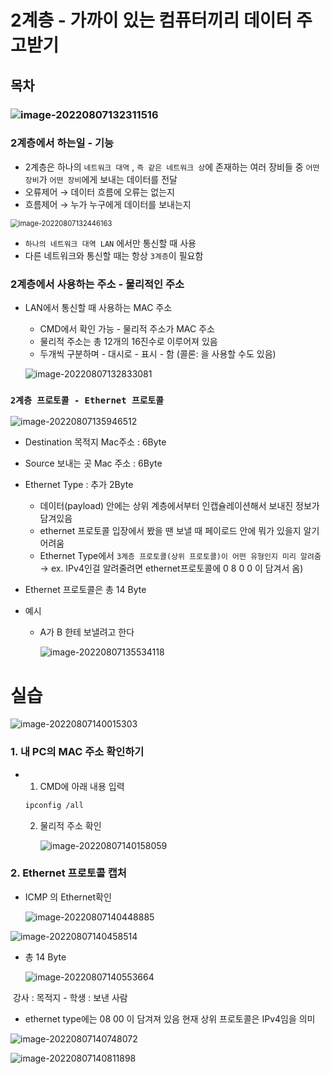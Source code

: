 # 2계층 - 가까이 있는 컴퓨터끼리 데이터 주고받기

## 목차

### ![image-20220807132311516](03_가까이있는컴퓨터데이터주고받기.assets/image-20220807132311516.png)



### 2계층에서 하는일 -  기능

- 2계층은 하나의 `네트워크 대역` , `즉 같은 네트워크 상`에 존재하는 여러 장비들 중 `어떤 장비`가 `어떤 장비`에게 보내는 데이터를 전달
- 오류제어 → 데이터 흐름에 오류는 없는지
- 흐름제어 → 누가 누구에게 데이터를 보내는지

<img src="03_가까이있는컴퓨터데이터주고받기.assets/image-20220807132446163.png" alt="image-20220807132446163" style="zoom:80%;" />





- `하나의 네트워크 대역 LAN` 에서만 통신할 때 사용
- 다른 네트워크와 통신할 때는 항상 `3계층`이 필요함



### 2계층에서 사용하는 주소 - 물리적인 주소

- LAN에서 통신할 때 사용하는 MAC 주소

  - CMD에서 확인 가능 - 물리적 주소가 MAC 주소
  - 물리적 주소는 총 12개의 16진수로 이루어져 있음
  - 두개씩 구분하며 - 대시로 - 표시 - 함 (콜론: 을 사용할 수도 있음)

  ![image-20220807132833081](03_가까이있는컴퓨터데이터주고받기.assets/image-20220807132833081.png)





### `2계층 프로토콜 - Ethernet 프로토콜`

![image-20220807135946512](03_가까이있는컴퓨터데이터주고받기.assets/image-20220807135946512.png)

- Destination 목적지 Mac주소 : 6Byte

- Source 보내는 곳 Mac 주소 : 6Byte

- Ethernet Type : 추가 2Byte 

  - 데이터(payload) 안에는 상위 계층에서부터 인캡슐레이션해서 보내진 정보가 담겨있음
  -  ethernet 프로토콜 입장에서 봤을 땐 보낼 때 페이로드 안에 뭐가 있을지 알기 어려움
  -  Ethernet Type에서 `3계층 프로토콜(상위 프로토콜)이 어떤 유형인지 미리 알려줌` → ex. IPv4인걸 알려줄려면 ethernet프로토콜에 0 8 0 0 이 담겨서 옴)

- Ethernet 프로토콜은 총 14 Byte

- 예시

  - A가 B 한테 보낼려고 한다

    ![image-20220807135534118](03_가까이있는컴퓨터데이터주고받기.assets/image-20220807135534118.png)





# 실습

![image-20220807140015303](03_가까이있는컴퓨터데이터주고받기.assets/image-20220807140015303.png)



### 1. 내 PC의 MAC 주소 확인하기

- 1. CMD에 아래 내용 입력

  ```markdown
  ipconfig /all
  ```

  2. 물리적 주소 확인

     ![image-20220807140158059](03_가까이있는컴퓨터데이터주고받기.assets/image-20220807140158059.png)

     

### 2. Ethernet 프로토콜 캡처

- ICMP 의 Ethernet확인

  ![image-20220807140448885](03_가까이있는컴퓨터데이터주고받기.assets/image-20220807140448885.png)

  

![image-20220807140458514](03_가까이있는컴퓨터데이터주고받기.assets/image-20220807140458514.png)

- 총 14 Byte

  ![image-20220807140553664](03_가까이있는컴퓨터데이터주고받기.assets/image-20220807140553664.png)

​	강사 : 목적지 - 학생 : 보낸 사람

- ethernet type에는 08 00 이 담겨져 있음 현재 상위 프로토콜은 IPv4임을 의미

![image-20220807140748072](03_가까이있는컴퓨터데이터주고받기.assets/image-20220807140748072.png)







![image-20220807140811898](03_가까이있는컴퓨터데이터주고받기.assets/image-20220807140811898.png)
